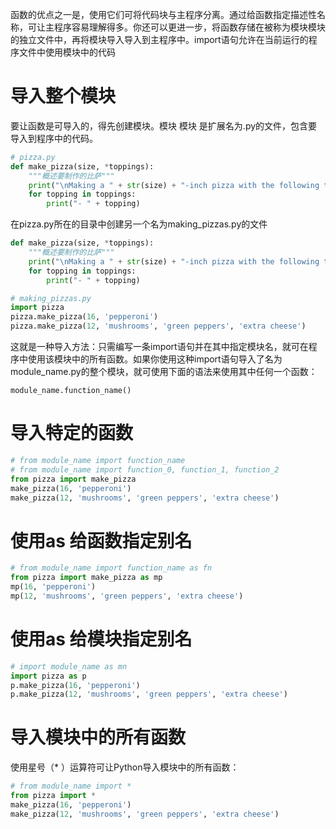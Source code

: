 函数的优点之一是，使用它们可将代码块与主程序分离。通过给函数指定描述性名称，可让主程序容易理解得多。你还可以更进一步，将函数存储在被称为模块模块的独立文件中，再将模块导入导入到主程序中。import语句允许在当前运行的程序文件中使用模块中的代码


# 导入整个模块
要让函数是可导入的，得先创建模块。模块 模块 是扩展名为.py的文件，包含要导入到程序中的代码。
```python
# pizza.py
def make_pizza(size, *toppings):
    """概述要制作的比萨"""
    print("\nMaking a " + str(size) + "-inch pizza with the following toppings:")
    for topping in toppings:
        print("- " + topping)
```
在pizza.py所在的目录中创建另一个名为making_pizzas.py的文件
```python
def make_pizza(size, *toppings):
    """概述要制作的比萨"""
    print("\nMaking a " + str(size) + "-inch pizza with the following toppings:")
    for topping in toppings:
        print("- " + topping)
```
```python
# making_pizzas.py
import pizza
pizza.make_pizza(16, 'pepperoni')
pizza.make_pizza(12, 'mushrooms', 'green peppers', 'extra cheese')
```
这就是一种导入方法：只需编写一条import语句并在其中指定模块名，就可在程序中使用该模块中的所有函数。如果你使用这种import语句导入了名为module_name.py的整个模块，就可使用下面的语法来使用其中任何一个函数：
```
module_name.function_name()
```


# 导入特定的函数
```python
# from module_name import function_name
# from module_name import function_0, function_1, function_2
from pizza import make_pizza
make_pizza(16, 'pepperoni')
make_pizza(12, 'mushrooms', 'green peppers', 'extra cheese')
```


# 使用as 给函数指定别名
```python
# from module_name import function_name as fn
from pizza import make_pizza as mp
mp(16, 'pepperoni')
mp(12, 'mushrooms', 'green peppers', 'extra cheese')
```


# 使用as 给模块指定别名
```python
# import module_name as mn
import pizza as p
p.make_pizza(16, 'pepperoni')
p.make_pizza(12, 'mushrooms', 'green peppers', 'extra cheese')
```


# 导入模块中的所有函数
使用星号（* ）运算符可让Python导入模块中的所有函数：
```python
# from module_name import *
from pizza import *
make_pizza(16, 'pepperoni')
make_pizza(12, 'mushrooms', 'green peppers', 'extra cheese')
```


